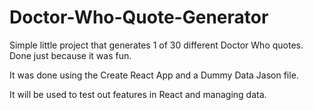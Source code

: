 # Doctor-Who-Quote-Generator

Simple little project that generates 1 of 30 different Doctor Who quotes. Done just because it was fun.

It was done using the Create React App and a Dummy Data Jason file.

It will be used to test out features in React and managing data.  
